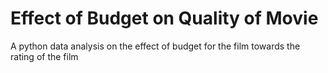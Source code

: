 # Effect of Budget on Quality of Movie
A python data analysis on the effect of budget for the film towards the rating of the film
